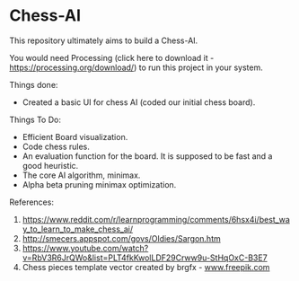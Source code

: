 # Chess-AI
This repository ultimately aims to build a Chess-AI.

You would need Processing (click here to download it - https://processing.org/download/) to run this project in your system.

Things done:
  - Created a basic UI for chess AI (coded our initial chess board).

Things To Do:
  - Efficient Board visualization.
  - Code chess rules.
  - An evaluation function for the board. It is supposed to be fast and a good heuristic.
  - The core AI algorithm, minimax.
  - Alpha beta pruning minimax optimization.

References:
  1) https://www.reddit.com/r/learnprogramming/comments/6hsx4i/best_way_to_learn_to_make_chess_ai/
  2) http://smecers.appspot.com/govs/Oldies/Sargon.htm
  3) https://www.youtube.com/watch?v=RbV3R6JrQWo&list=PLT4fkKwolLDF29Crww9u-StHqOxC-B3E7
  4) Chess pieces template vector created by brgfx - www.freepik.com

